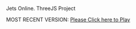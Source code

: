 Jets Online. ThreeJS Project

MOST RECENT VERSION: [Please Click here to Play](https://rawcdn.githack.com/alperenbutun/jets-online/83a3445/index.html)
